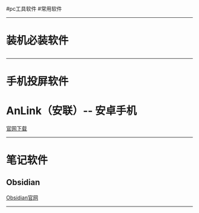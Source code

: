 #pc工具软件 #常用软件

---
# 装机必装软件
## 

---
# 手机投屏软件
# AnLink（安联）-- 安卓手机
[官网下载](https://cn.anlinksoft.com/)

---
# 笔记软件
## Obsidian
[Obsidian官网](https://obsidian.md/download?os=win&arch=x64)

---
